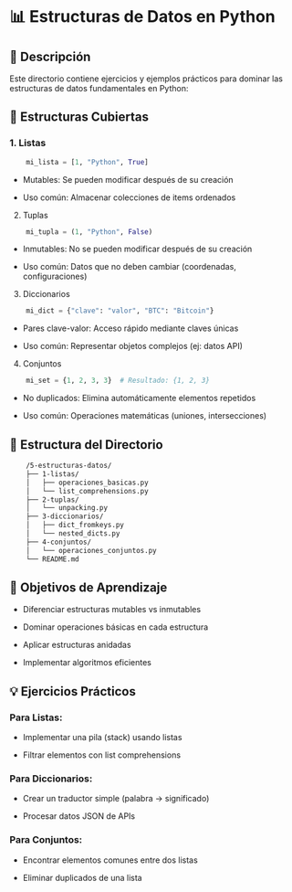 # 📊 Estructuras de Datos en Python

## 📌 Descripción
Este directorio contiene ejercicios y ejemplos prácticos para dominar las estructuras de datos fundamentales en Python:

## 🧱 Estructuras Cubiertas

### 1. Listas

```python
    mi_lista = [1, "Python", True]
```

* Mutables: Se pueden modificar después de su creación

* Uso común: Almacenar colecciones de items ordenados

2. Tuplas

```python
    mi_tupla = (1, "Python", False)
```

* Inmutables: No se pueden modificar después de su creación

* Uso común: Datos que no deben cambiar (coordenadas, configuraciones)

3. Diccionarios

```python
    mi_dict = {"clave": "valor", "BTC": "Bitcoin"}
```

* Pares clave-valor: Acceso rápido mediante claves únicas

* Uso común: Representar objetos complejos (ej: datos API)

4. Conjuntos

```python
    mi_set = {1, 2, 3, 3}  # Resultado: {1, 2, 3}
```

* No duplicados: Elimina automáticamente elementos repetidos

* Uso común: Operaciones matemáticas (uniones, intersecciones)

## 📂 Estructura del Directorio

```bash
    /5-estructuras-datos/
    ├── 1-listas/
    │   ├── operaciones_basicas.py
    │   └── list_comprehensions.py
    ├── 2-tuplas/
    │   └── unpacking.py
    ├── 3-diccionarios/
    │   ├── dict_fromkeys.py
    │   └── nested_dicts.py
    ├── 4-conjuntos/
    │   └── operaciones_conjuntos.py
    └── README.md
```

## 🎯 Objetivos de Aprendizaje

* Diferenciar estructuras mutables vs inmutables

* Dominar operaciones básicas en cada estructura

* Aplicar estructuras anidadas

* Implementar algoritmos eficientes

## 💡 Ejercicios Prácticos

### Para Listas:

* Implementar una pila (stack) usando listas

* Filtrar elementos con list comprehensions

### Para Diccionarios:

* Crear un traductor simple (palabra → significado)

* Procesar datos JSON de APIs

### Para Conjuntos:

* Encontrar elementos comunes entre dos listas

* Eliminar duplicados de una lista